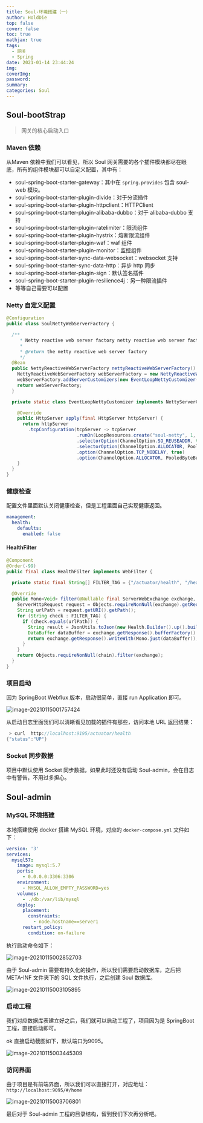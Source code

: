```yaml
---
title: Soul-环境搭建（一）
author: HoldDie
top: false
cover: false
toc: true
mathjax: true
tags:
  - 网关
  - Spring
date: 2021-01-14 23:44:24
img:
coverImg:
password:
summary:
categories: Soul
---
```




## Soul-bootStrap

> 网关的核心启动入口

### Maven 依赖

从Maven 依赖中我们可以看见，所以 Soul 网关需要的各个插件模块都尽在眼底，所有的组件模块都可以自定义配置，其中有：

- soul-spring-boot-starter-gateway：其中在 `spring.provides` 包含 soul-web 模块。
- soul-spring-boot-starter-plugin-divide：对于分流插件
- soul-spring-boot-starter-plugin-httpclient：HTTPClient
- soul-spring-boot-starter-plugin-alibaba-dubbo：对于 alibaba-dubbo 支持
- soul-spring-boot-starter-plugin-ratelimiter：限流组件
- soul-spring-boot-starter-plugin-hystrix：熔断限流组件
- soul-spring-boot-starter-plugin-waf：waf 组件
- soul-spring-boot-starter-plugin-monitor：监控组件
- soul-spring-boot-starter-sync-data-websocket：websocket 支持
- soul-spring-boot-starter-sync-data-http：异步 http 同步
- soul-spring-boot-starter-plugin-sign：默认签名插件
- soul-spring-boot-starter-plugin-resilience4j：另一种限流插件
- 等等自己需要可以配置



### Netty 自定义配置

```java
@Configuration
public class SoulNettyWebServerFactory {

  /**
     * Netty reactive web server factory netty reactive web server factory.
     *
     * @return the netty reactive web server factory
     */
  @Bean
  public NettyReactiveWebServerFactory nettyReactiveWebServerFactory() {
    NettyReactiveWebServerFactory webServerFactory = new NettyReactiveWebServerFactory();
    webServerFactory.addServerCustomizers(new EventLoopNettyCustomizer());
    return webServerFactory;
  }

  private static class EventLoopNettyCustomizer implements NettyServerCustomizer {

    @Override
    public HttpServer apply(final HttpServer httpServer) {
      return httpServer
        .tcpConfiguration(tcpServer -> tcpServer
                          .runOn(LoopResources.create("soul-netty", 1, LoopResources.DEFAULT_IO_WORKER_COUNT, true), false)
                          .selectorOption(ChannelOption.SO_REUSEADDR, true)
                          .selectorOption(ChannelOption.ALLOCATOR, PooledByteBufAllocator.DEFAULT)
                          .option(ChannelOption.TCP_NODELAY, true)
                          .option(ChannelOption.ALLOCATOR, PooledByteBufAllocator.DEFAULT));
    }
  }
}
```

### 健康检查

配置文件里面默认关闭健康检查，但是工程里面自己实现健康返回。

```yaml
management:
  health:
    defaults:
      enabled: false
```

#### HealthFilter

```java
@Component
@Order(-99)
public final class HealthFilter implements WebFilter {

  private static final String[] FILTER_TAG = {"/actuator/health", "/health_check"};

  @Override
  public Mono<Void> filter(@Nullable final ServerWebExchange exchange, @Nullable final WebFilterChain chain) {
    ServerHttpRequest request = Objects.requireNonNull(exchange).getRequest();
    String urlPath = request.getURI().getPath();
    for (String check : FILTER_TAG) {
      if (check.equals(urlPath)) {
        String result = JsonUtils.toJson(new Health.Builder().up().build());
        DataBuffer dataBuffer = exchange.getResponse().bufferFactory().wrap(result.getBytes());
        return exchange.getResponse().writeWith(Mono.just(dataBuffer));
      }
    }
    return Objects.requireNonNull(chain).filter(exchange);
  }
}
```

### 项目启动

因为 SpringBoot Webflux 版本，启动很简单，直接 run Application 即可。

![image-20210115001757424](https://cdn.jsdelivr.net/gh/HoldDie/img1/20210115001757.png)

从启动日志里面我们可以清晰看见加载的插件有那些，访问本地 URL 返回结果：

```java
 > curl  http://localhost:9195/actuator/health
{"status":"UP"}
```

### Socket 同步数据

项目中默认使用 Socket 同步数据，如果此时还没有启动 Soul-admin，会在日志中有警告，不用过多担心。

## Soul-admin

### MySQL 环境搭建

本地搭建使用 docker 搭建 MySQL 环境，对应的 `docker-compose.yml` 文件如下：

```yaml
version: '3'
services:
  mysql57:
    image: mysql:5.7
    ports:
      - 0.0.0.0:3306:3306
    environment:
      - MYSQL_ALLOW_EMPTY_PASSWORD=yes
    volumes:
      - ./db:/var/lib/mysql
    deploy:
      placement:
        constraints:
          - node.hostname==server1
      restart_policy:
        condition: on-failure
```

执行启动命令如下：

![image-20210115002852703](https://cdn.jsdelivr.net/gh/HoldDie/img1/20210115002852.png)

由于 Soul-admin 需要有持久化的操作，所以我们需要启动数据库，之后把 META-INF 文件夹下的 SQL 文件执行，之后创建 Soul 数据库。

![image-20210115003105895](https://cdn.jsdelivr.net/gh/HoldDie/img1/20210115003105.png)

### 启动工程

我们对应数据库表建立好之后，我们就可以启动工程了，项目因为是 SpringBoot 工程，直接启动即可。

ok 直接启动截图如下，默认端口为9095。

![image-20210115003445309](https://cdn.jsdelivr.net/gh/HoldDie/img1/20210115003551.png)

### 访问界面

由于项目是有前端界面，所以我们可以直接打开，对应地址：`http://localhost:9095/#/home`

![image-20210115003706801](https://cdn.jsdelivr.net/gh/HoldDie/img1/20210115003706.png)



最后对于 Soul-admin 工程的目录结构，留到我们下次再分析吧。